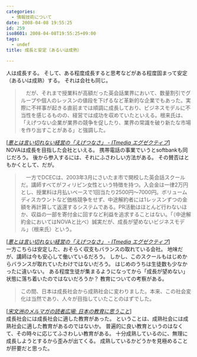 ```yaml
---
categories:
  - 情報技術について
date: 2008-04-08 19:55:25
id: 259
iso8601: 2008-04-08T19:55:25+09:00
tags:
  - undef
title: 成長と安定（あるいは成熟）

---
```


人は成長する。
そして、ある程度成長すると思考などがある程度固まって安定（あるいは成熟）する。
それは会社も同じ。
<blockquote cite="http://mag.executive.itmedia.co.jp/executive/articles/0803/19/news004.html" title="Source: 悪とは言い切れない経営の「えげつなさ」 - ITmedia エグゼクティブ; Accessed Date: 3/19/2008" class="blockquote"><p>　だが、それまで授業料が高額だった英会話業界において、数量割引でグループや個人のレッスンの値段を下げるなど革新的な企業でもあった。実際に不祥事が起きる直前までは順調に成長しており、ビジネスモデルに不当性を感じるものの、経営では成功を収めていたといえる。根来氏は、「えげつない企業が業界の競争を促したり、業界の常識を破り新たな市場を作り出すことがある」と強調した。</p></blockquote><div class="cite"> [<cite><a href="http://mag.executive.itmedia.co.jp/executive/articles/0803/19/news004.html">悪とは言い切れない経営の「えげつなさ」 - ITmedia エグゼクティブ</a></cite>] </div>
NOVAは成長を目指した会社といえる。
携帯電話の事業でいうとsoftbankも同じだろう。
後から参入するには、それにふさわしい方法がある。
その賛否はともかくとして、だが。
<blockquote cite="http://mag.executive.itmedia.co.jp/executive/articles/0803/19/news004.html" title="Source: 悪とは言い切れない経営の「えげつなさ」 - ITmedia エグゼクティブ; Accessed Date: 3/19/2008" class="blockquote"><p>　一方でDCECは、2003年3月にさいたま市で開校した英会話スクールだ。講師すべてがフィリピン女性という特徴を持つ。入会金は一律2万円とし、授業料は月払いベースで1回当たり2500円～7000円。ボリュームディスカウントなど価格競争をせず、中途解約者には1レッスンずつの金額を再計算して返還するシステムである。PR活動はほとんど行わないほか、収益の一部を寄付金に回すなど利益を追求することはない。「（中途解約金においてはNOVAと比べ）誠実だが、成長が望めないビジネスモデル」（根来氏）という。</p></blockquote><div class="cite"> [<cite><a href="http://mag.executive.itmedia.co.jp/executive/articles/0803/19/news004.html">悪とは言い切れない経営の「えげつなさ」 - ITmedia エグゼクティブ</a></cite>] </div>
一方こちらは安定した、おそらく収支もバランスの取れている会社。
地味だが、講師は今も安心して働いているだろう。
しかし、このスクールもはじめからバランスが取れていたわけではないだろう。
はじめのうちは生徒数も少なかったに違いない。
ある程度生徒が集まるようになってから「成長が望めない」状態に落ち着いたのではないだろうか？
教育についての考察がある。
<blockquote cite="http://www.soubunshu.com/article/89393550.html" title="Source: 宋文洲のメルマガの読者広場: 日本の教育に思うこと; Accessed Date: 3/19/2008" class="blockquote"><p>この間、日本は成長社会から成熟社会に変わりました。本来、この社会変化は当然であり、人々が目指していたことのはずでした。</p></blockquote><div class="cite"> [<cite><a href="http://www.soubunshu.com/article/89393550.html">宋文洲のメルマガの読者広場: 日本の教育に思うこと</a></cite>] </div>
成長社会には成長社会に適した教育があった。
ということは、成熟社会には成熟社会に適した教育があるのではないか。
普遍的に良い教育というのはなくて、その時々に応じてふさわしい教育がある。
十分成熟しているのに、無理に成長しようとするから歪みが出てくる。
成熟しているかどうかを見極めることが肝要だと思った。
    	
